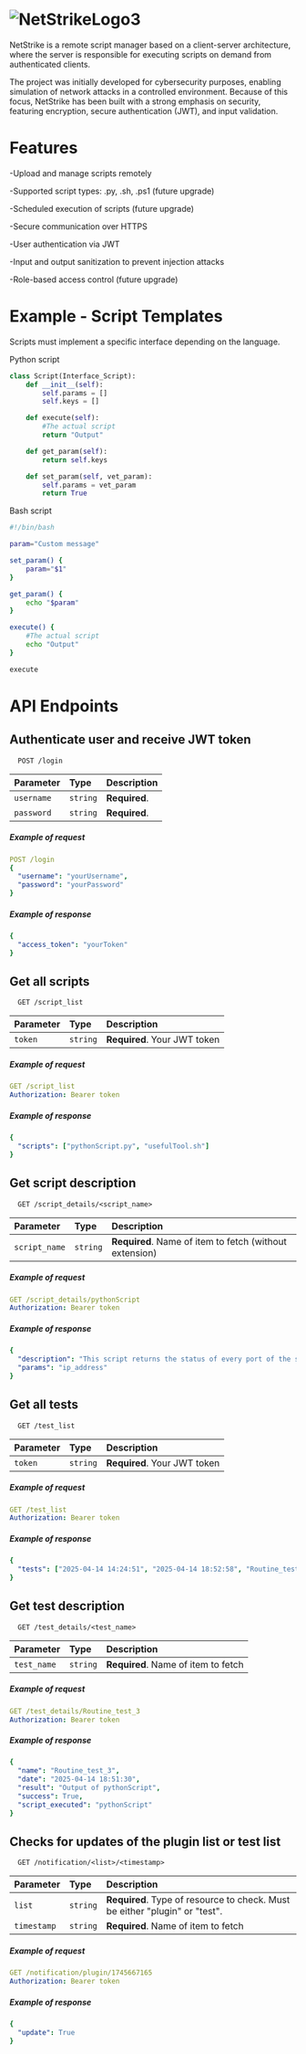 

# ![NetStrikeLogo3](https://github.com/user-attachments/assets/00db6229-3905-4653-bfc0-c653079358ae)


NetStrike is a remote script manager based on a client-server architecture, where the server is responsible for executing scripts on demand from authenticated clients.

The project was initially developed for cybersecurity purposes, enabling simulation of network attacks in a controlled environment.
Because of this focus, NetStrike has been built with a strong emphasis on security, featuring encryption, secure authentication (JWT), and input validation.

# Features
-Upload and manage scripts remotely

-Supported script types: .py, .sh, .ps1 (future upgrade)

-Scheduled execution of scripts (future upgrade)

-Secure communication over HTTPS

-User authentication via JWT

-Input and output sanitization to prevent injection attacks

-Role-based access control (future upgrade)

# Example - Script Templates
Scripts must implement a specific interface depending on the language.

Python script
```Python
class Script(Interface_Script):
    def __init__(self):
        self.params = []
        self.keys = []

    def execute(self):
        #The actual script
        return "Output"

    def get_param(self):
        return self.keys

    def set_param(self, vet_param):
        self.params = vet_param
        return True
```
Bash script
```Bash
#!/bin/bash

param="Custom message"

set_param() {
    param="$1"
}

get_param() {
    echo "$param"
}

execute() {
    #The actual script
    echo "Output"
}

execute
```

# API Endpoints

## Authenticate user and receive JWT token

```https
  POST /login
```

| Parameter | Type     | Description                       |
| :-------- | :------- | :-------------------------------- |
| `username`      | `string` | **Required**. |
| `password`      | `string` | **Required**. |

##### Example of request
```yaml
POST /login
{
  "username": "yourUsername",
  "password": "yourPassword"
}
```

##### Example of response
```yaml
{
  "access_token": "yourToken"
}
```

## Get all scripts

```https
  GET /script_list
```

| Parameter | Type     | Description                |
| :-------- | :------- | :------------------------- |
| `token` | `string` | **Required**. Your JWT token|

##### Example of request
```yaml
GET /script_list
Authorization: Bearer token
```

##### Example of response
```yaml
{
  "scripts": ["pythonScript.py", "usefulTool.sh"]
}
```

## Get script description

```https
  GET /script_details/<script_name>
```

| Parameter | Type     | Description                       |
| :-------- | :------- | :-------------------------------- |
| `script_name`      | `string` | **Required**. Name of item to fetch (without extension) |

##### Example of request
```yaml
GET /script_details/pythonScript
Authorization: Bearer token
```

##### Example of response
```yaml
{
  "description": "This script returns the status of every port of the specified host.", 
  "params": "ip_address"
}
```

## Get all tests

```https
  GET /test_list
```

| Parameter | Type     | Description                |
| :-------- | :------- | :------------------------- |
| `token` | `string` | **Required**. Your JWT token|

##### Example of request
```yaml
GET /test_list
Authorization: Bearer token
```

##### Example of response
```yaml
{
  "tests": ["2025-04-14 14:24:51", "2025-04-14 18:52:58", "Routine_test_3"]
}
```

## Get test description

```https
  GET /test_details/<test_name>
```

| Parameter | Type     | Description                       |
| :-------- | :------- | :-------------------------------- |
| `test_name`      | `string` | **Required**. Name of item to fetch |

##### Example of request
```yaml
GET /test_details/Routine_test_3
Authorization: Bearer token
```

##### Example of response
```yaml
{
  "name": "Routine_test_3",
  "date": "2025-04-14 18:51:30",
  "result": "Output of pythonScript", 
  "success": True,
  "script_executed": "pythonScript"
}
```

## Checks for updates of the plugin list or test list

```https
  GET /notification/<list>/<timestamp>
```

| Parameter | Type     | Description                       |
| :-------- | :------- | :-------------------------------- |
| `list`      | `string` | **Required**. Type of resource to check. Must be either "plugin" or "test". |
| `timestamp`      | `string` | **Required**. Name of item to fetch |

##### Example of request
```yaml
GET /notification/plugin/1745667165
Authorization: Bearer token
```

##### Example of response
```yaml
{
  "update": True
}
```
